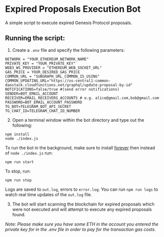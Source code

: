 # Expired Proposals Execution Bot
A simple script to execute expired Genesis Protocol proposals.

## Running the script:
1. Create a `.env` file and specify the following parameters:
```
NETWORK = "YOUR_ETHEREUM_NETWORK_NAME"
PRIVATE_KEY = "YOUR_PRIVATE_KEY"
WEB3_WS_PROVIDER = "ETHEREUM_WEB_SOCKET_URL"
GAS_PRICE = YOUR_DESIRED_GAS_PRICE
COMMON_URL = "SUBGRAPH_URL_COMMON_IS_USING"
COMMON_UPDATING_URL="https://us-central1-common-daostack.cloudfunctions.net/graphql/update-proposal-by-id"
NOTIFICATIONS=false/true #(send error notifications)
SENDER=BOT_EMAIL_ACCOUNT
RECEIVER=EMAIL_RECEIVERS_ACCOUNTS # e.g. alice@gmail.com,bob@gmail.com
PASSWORD=BOT_EMAIL_ACCOUNT_PASSWORD
TG_BOT=TELEGRAM_BOT_API_SECRET
TG_CHAT_ID=TELEGRAM_CHAT_ID_NUMBER
```
2. Open a terminal window within the bot directory and type out the following:
```
npm install
node ./index.js
```

To run the bot in the background, make sure to install [forever](https://www.npmjs.com/package/forever) then instead of `node ./index.js` run:
```
npm run start
```
To stop, run:
```
npm run stop
```

Logs are saved to `out.log`, errors to `error.log`. You can run `npm run logs` to watch real time updates of the `out.log` file.

3. The bot will start scanning the blockchain for expired proposals which were not executed and will attempt to execute any expired proposals found.

*Note: Please make sure you have some ETH in the account you entered the private key for in the .env file in order to pay for the transaction gas costs.*
